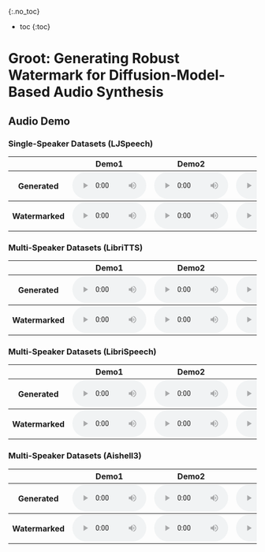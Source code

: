 {:.no_toc}
* toc
{:toc}

# Groot: Generating Robust Watermark for Diffusion-Model-Based Audio Synthesis

## Audio Demo
### Single-Speaker Datasets (LJSpeech)

<table>
  <thead>
     <th style="text-align: center"></th>
     <th style="text-align: center">Demo1</th>
     <th style="text-align: center">Demo2</th>
     <th style="text-align: center">Demo3</th>
     <th style="text-align: center">Demo4</th>
     <th style="text-align: center">Demo5</th>
  </thead>
  <tbody>
    <tr>
      <th>Generated</th>
      <td style="text-align: center"><audio controls style="width: 150px;"><source src="audio/ljs/ljs_generated1.wav" type="audio/wav"></audio></td>
      <td style="text-align: center"><audio controls style="width: 150px;"><source src="audio/ljs/ljs_generated2.wav" type="audio/wav"></audio></td>
      <td style="text-align: center"><audio controls style="width: 150px;"><source src="audio/ljs/ljs_generated3.wav" type="audio/wav"></audio></td>
      <td style="text-align: center"><audio controls style="width: 150px;"><source src="audio/ljs/ljs_generated4.wav" type="audio/wav"></audio></td>
      <td style="text-align: center"><audio controls style="width: 150px;"><source src="audio/ljs/ljs_generated5.wav" type="audio/wav"></audio></td>
    </tr>
  </tbody>
  <tbody>
    <tr>
      <th>Watermarked</th>
      <td style="text-align: center"><audio controls style="width: 150px;"><source src="audio/ljs/ljs_watermarked1.wav" type="audio/wav"></audio></td>
      <td style="text-align: center"><audio controls style="width: 150px;"><source src="audio/ljs/ljs_watermarked2.wav" type="audio/wav"></audio></td>
      <td style="text-align: center"><audio controls style="width: 150px;"><source src="audio/ljs/ljs_watermarked3.wav" type="audio/wav"></audio></td>
      <td style="text-align: center"><audio controls style="width: 150px;"><source src="audio/ljs/ljs_watermarked4.wav" type="audio/wav"></audio></td>
      <td style="text-align: center"><audio controls style="width: 150px;"><source src="audio/ljs/ljs_watermarked5.wav" type="audio/wav"></audio></td>
    </tr>
  </tbody>
</table>


### Multi-Speaker Datasets (LibriTTS)
<table>
  <thead>
     <th style="text-align: center"></th>
     <th style="text-align: center">Demo1</th>
     <th style="text-align: center">Demo2</th>
     <th style="text-align: center">Demo3</th>
     <th style="text-align: center">Demo4</th>
     <th style="text-align: center">Demo5</th>
  </thead>
  <tbody>
    <tr>
      <th>Generated</th>
      <td style="text-align: center"><audio controls style="width: 150px;"><source src="audio/lts/lts_generated1.wav" type="audio/wav"></audio></td>
      <td style="text-align: center"><audio controls style="width: 150px;"><source src="audio/lts/lts_generated2.wav" type="audio/wav"></audio></td>
      <td style="text-align: center"><audio controls style="width: 150px;"><source src="audio/lts/lts_generated3.wav" type="audio/wav"></audio></td>
      <td style="text-align: center"><audio controls style="width: 150px;"><source src="audio/lts/lts_generated4.wav" type="audio/wav"></audio></td>
      <td style="text-align: center"><audio controls style="width: 150px;"><source src="audio/lts/lts_generated5.wav" type="audio/wav"></audio></td>
    </tr>
  </tbody>
  <tbody>
    <tr>
      <th>Watermarked</th>
      <td style="text-align: center"><audio controls style="width: 150px;"><source src="audio/lts/lts_watermarked1.wav" type="audio/wav"></audio></td>
      <td style="text-align: center"><audio controls style="width: 150px;"><source src="audio/lts/lts_watermarked2.wav" type="audio/wav"></audio></td>
      <td style="text-align: center"><audio controls style="width: 150px;"><source src="audio/lts/lts_watermarked3.wav" type="audio/wav"></audio></td>
      <td style="text-align: center"><audio controls style="width: 150px;"><source src="audio/lts/lts_watermarked4.wav" type="audio/wav"></audio></td>
      <td style="text-align: center"><audio controls style="width: 150px;"><source src="audio/lts/lts_watermarked5.wav" type="audio/wav"></audio></td>
    </tr>
  </tbody>
</table>


### Multi-Speaker Datasets (LibriSpeech)
<table>
  <thead>
     <th style="text-align: center"></th>
     <th style="text-align: center">Demo1</th>
     <th style="text-align: center">Demo2</th>
     <th style="text-align: center">Demo3</th>
     <th style="text-align: center">Demo4</th>
     <th style="text-align: center">Demo5</th>
  </thead>
  <tbody>
    <tr>
      <th>Generated</th>
      <td style="text-align: center"><audio controls style="width: 150px;"><source src="audio/lbs/lbs_generated1.wav" type="audio/wav"></audio></td>
      <td style="text-align: center"><audio controls style="width: 150px;"><source src="audio/lbs/lbs_generated2.wav" type="audio/wav"></audio></td>
      <td style="text-align: center"><audio controls style="width: 150px;"><source src="audio/lbs/lbs_generated3.wav" type="audio/wav"></audio></td>
      <td style="text-align: center"><audio controls style="width: 150px;"><source src="audio/lbs/lbs_generated4.wav" type="audio/wav"></audio></td>
      <td style="text-align: center"><audio controls style="width: 150px;"><source src="audio/lbs/lbs_generated5.wav" type="audio/wav"></audio></td>
    </tr>
  </tbody>
  <tbody>
    <tr>
      <th>Watermarked</th>
      <td style="text-align: center"><audio controls style="width: 150px;"><source src="audio/lbs/lbs_watermarked1.wav" type="audio/wav"></audio></td>
      <td style="text-align: center"><audio controls style="width: 150px;"><source src="audio/lbs/lbs_watermarked2.wav" type="audio/wav"></audio></td>
      <td style="text-align: center"><audio controls style="width: 150px;"><source src="audio/lbs/lbs_watermarked3.wav" type="audio/wav"></audio></td>
      <td style="text-align: center"><audio controls style="width: 150px;"><source src="audio/lbs/lbs_watermarked4.wav" type="audio/wav"></audio></td>
      <td style="text-align: center"><audio controls style="width: 150px;"><source src="audio/lbs/lbs_watermarked5.wav" type="audio/wav"></audio></td>
    </tr>
  </tbody>
</table>


### Multi-Speaker Datasets (Aishell3)
<table>
  <thead>
     <th style="text-align: center"></th>
     <th style="text-align: center">Demo1</th>
     <th style="text-align: center">Demo2</th>
     <th style="text-align: center">Demo3</th>
     <th style="text-align: center">Demo4</th>
     <th style="text-align: center">Demo5</th>
  </thead>
  <tbody>
    <tr>
      <th>Generated</th>
      <td style="text-align: center"><audio controls style="width: 150px;"><source src="audio/asl/asl_generated1.wav" type="audio/wav"></audio></td>
      <td style="text-align: center"><audio controls style="width: 150px;"><source src="audio/asl/asl_generated2.wav" type="audio/wav"></audio></td>
      <td style="text-align: center"><audio controls style="width: 150px;"><source src="audio/asl/asl_generated3.wav" type="audio/wav"></audio></td>
      <td style="text-align: center"><audio controls style="width: 150px;"><source src="audio/asl/asl_generated4.wav" type="audio/wav"></audio></td>
      <td style="text-align: center"><audio controls style="width: 150px;"><source src="audio/asl/asl_generated5.wav" type="audio/wav"></audio></td>
    </tr>
  </tbody>
  <tbody>
    <tr>
      <th>Watermarked</th>
      <td style="text-align: center"><audio controls style="width: 150px;"><source src="audio/asl/asl_watermarked1.wav" type="audio/wav"></audio></td>
      <td style="text-align: center"><audio controls style="width: 150px;"><source src="audio/asl/asl_watermarked2.wav" type="audio/wav"></audio></td>
      <td style="text-align: center"><audio controls style="width: 150px;"><source src="audio/asl/asl_watermarked3.wav" type="audio/wav"></audio></td>
      <td style="text-align: center"><audio controls style="width: 150px;"><source src="audio/asl/asl_watermarked4.wav" type="audio/wav"></audio></td>
      <td style="text-align: center"><audio controls style="width: 150px;"><source src="audio/asl/asl_watermarked5.wav" type="audio/wav"></audio></td>
    </tr>
  </tbody>
</table>

